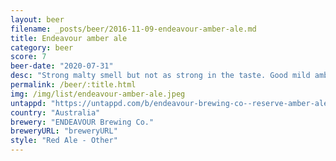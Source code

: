 ```yaml
---
layout: beer
filename: _posts/beer/2016-11-09-endeavour-amber-ale.md
title: Endeavour amber ale
category: beer
score: 7
beer-date: "2020-07-31"
desc: "Strong malty smell but not as strong in the taste. Good mild amber"
permalink: /beer/:title.html
img: /img/list/endeavour-amber-ale.jpeg
untappd: "https://untappd.com/b/endeavour-brewing-co--reserve-amber-ale/2388030"
country: "Australia"
brewery: "ENDEAVOUR Brewing Co."
breweryURL: "breweryURL"
style: "Red Ale - Other"
---
```

